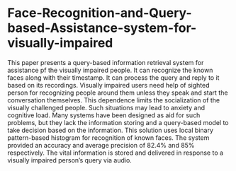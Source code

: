 # Face-Recognition-and-Query-based-Assistance-system-for-visually-impaired

This paper presents a query-based information retrieval system for assistance pf the visually impaired people. It can recognize the known faces along with their timestamp. It can process the query and reply to it based on its recordings. Visually impaired users need help of sighted person for recognizing people around them unless they speak and start the conversation themselves. This dependence limits the socialization of the visually challenged people. Such situations may lead to anxiety and cognitive load. Many systems have been designed as aid for such problems, but they lack the information storing and a query-based model to take decision based on the information. This solution uses local binary pattern-based histogram for recognition of known faces. The system provided an accuracy and average precision of 82.4% and 85% respectively. The vital information is stored and delivered in response to a visually impaired person’s query via audio.
